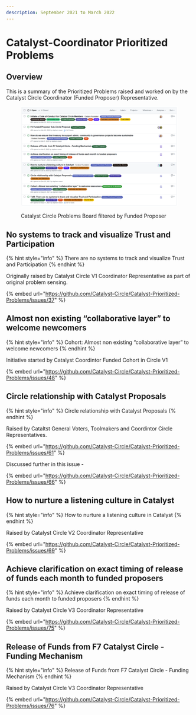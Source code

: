 ```yaml
---
description: September 2021 to March 2022
---
```


# Catalyst-Coordinator Prioritized Problems

## Overview

This is a summary of the Prioritized Problems raised and worked on by the Catalyst Circle Coordinator (Funded Proposer) Representative.

<figure><img src="../.gitbook/assets/Screenshot from 2023-04-10 22-52-56.png" alt=""><figcaption><p>Catalyst Circle Problems Board filtered by Funded Proposer</p></figcaption></figure>

## No systems to track and visualize Trust and Participation

{% hint style="info" %}
There are no systems to track and visualize Trust and Participation
{% endhint %}

Originally raised by Catalyst Circle V1 Coordinator Representative as part of original problem sensing.

{% embed url="https://github.com/Catalyst-Circle/Catalyst-Prioritized-Problems/issues/37" %}

## Almost non existing “collaborative layer” to welcome newcomers

{% hint style="info" %}
Cohort: Almost non existing “collaborative layer” to welcome newcomers
{% endhint %}

Initiative started by Catalyst Coordintor Funded Cohort in Circle V1

{% embed url="https://github.com/Catalyst-Circle/Catalyst-Prioritized-Problems/issues/48" %}

## Circle relationship with Catalyst Proposals

{% hint style="info" %}
Circle relationship with Catalyst Proposals
{% endhint %}

Raised by Cataltst General Voters, Toolmakers and Coordintor Circle Representatives.

{% embed url="https://github.com/Catalyst-Circle/Catalyst-Prioritized-Problems/issues/61" %}

Discussed further in this issue -&#x20;

{% embed url="https://github.com/Catalyst-Circle/Catalyst-Prioritized-Problems/issues/66" %}

## How to nurture a listening culture in Catalyst

{% hint style="info" %}
How to nurture a listening culture in Catalyst
{% endhint %}

Raised by Catalyst Circle V2 Coordinator Representative

{% embed url="https://github.com/Catalyst-Circle/Catalyst-Prioritized-Problems/issues/69" %}

## Achieve clarification on exact timing of release of funds each month to funded proposers

{% hint style="info" %}
Achieve clarification on exact timing of release of funds each month to funded proposers
{% endhint %}

Raised by Catalyst Circle V3 Coordinator Representative

{% embed url="https://github.com/Catalyst-Circle/Catalyst-Prioritized-Problems/issues/75" %}

## Release of Funds from F7 Catalyst Circle - Funding Mechanism

{% hint style="info" %}
Release of Funds from F7 Catalyst Circle - Funding Mechanism
{% endhint %}

Raised by Catalyst Circle V3 Coordinator Representative

{% embed url="https://github.com/Catalyst-Circle/Catalyst-Prioritized-Problems/issues/76" %}
